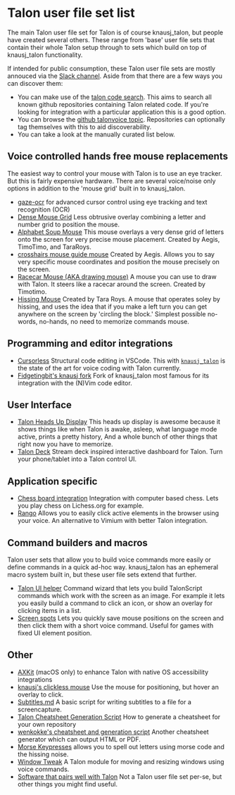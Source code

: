 # Talon user file set list

The main Talon user file set for Talon is of course knausj\_talon, but people have created several others. These range from 'base' user file sets that contain their whole Talon setup through to sets which build on top of knausj\_talon functionality.

If intended for public consumption, these Talon user file sets are mostly annouced via the [Slack channel](/). Aside from that there are a few ways you can discover them:

* You can make use of the [talon code search](https://search.talonvoice.com/search/). This aims to search all known github repositories containing Talon related code. If you're looking for integration with a particular application this is a good option.
* You can browse the [github talonvoice topic](https://github.com/topics/talonvoice). Repositories can optionally tag themselves with this to aid discoverability.
* You can take a look at the manually curated list below.

## Voice controlled hands free mouse replacements

The easiest way to control your mouse with Talon is to use an eye tracker. But this is fairly expensive hardware. There are several voice/noise only options in addition to the 'mouse grid' built in to knausj\_talon.

* [gaze-ocr](https://github.com/wolfmanstout/talon-gaze-ocr) for advanced cursor control using eye tracking and text recognition (OCR)
* [Dense Mouse Grid](https://github.com/tararoys/dense-mouse-grid/tree/dense_mouse_grid_2/dense_mouse_grid) Less obtrusive overlay combining a letter and number grid to position the mouse.
* [Alphabet Soup Mouse](https://github.com/tararoys/modified_full_mouse_grid)  This mouse overlays a very dense grid of letters onto the screen for very precise mouse placement. Created by Aegis, TimoTimo, and TaraRoys.
* [crosshairs mouse guide mouse](https://github.com/tararoys/mouse_guide) Created by Aegis.  Allows you to say very specific mouse coordinates and position the mouse precisely on the screen.
* [Racecar Mouse (AKA drawing mouse)](https://gist.github.com/timo/d3a8c871aca93aee4cd8b4fc57b15187) A mouse you can use to draw with Talon. It steers like a racecar around the screen. Created by Timotimo.
* [Hissing Mouse](https://gist.github.com/tararoys/cdabc3bab686abd8d9b585afd7c481da) Created by Tara Roys. A mouse that operates soley by hissing, and uses the idea that if you make a left turn you can get anywhere on the screen by 'circling the block.'  Simplest possible no-words, no-hands, no need to memorize commands mouse.

## Programming and editor integrations

* [Cursorless](https://www.cursorless.org/) Structural code editing in VSCode. This with [`knausj_talon`](https://github.com/knausj85/knausj_talon) is the state of the art for voice coding with Talon currently.
* [Fidgetingbit's knausj fork](https://github.com/fidgetingbits/knausj_talon) Fork of knausj\_talon most famous for its integration with the (N)Vim code editor.

## User Interface

* [Talon Heads Up Display](https://github.com/chaosparrot/talon_hud) This heads up display is awesome because it shows things like when Talon is awake, asleep, what language mode active, prints a pretty history, And a whole bunch of other things that right now you have to memorize.
* [Talon Deck](https://github.com/AndreasArvidsson/talon-deck) Stream deck inspired interactive dashboard for Talon. Turn your phone/tablet into a Talon control UI.

## Application specific

* [Chess board integration](https://github.com/brollin/chess_grid/) Integration with computer based chess. Lets you play chess on Lichess.org for example.
* [Rango](https://github.com/david-tejada/rango) Allows you to easily click active elements in the browser using your voice. An alternative to Vimium with better Talon integration.

## Command builders and macros

Talon user sets that allow you to build voice commands more easily or define commands in a quick ad-hoc way. knausj\_talon has an ephemeral macro system built in, but these user file sets extend that further.

* [Talon UI helper](https://github.com/splondike/talon_ui_helper) Command wizard that lets you build TalonScript commands which work with the screen as an image. For example it lets you easily build a command to click an icon, or show an overlay for clicking items in a list.
* [Screen spots](https://github.com/AndrewDant/screen-spots) Lets you quickly save mouse positions on the screen and then click them with a short voice command. Useful for games with fixed UI element position.

## Other

* [AXKit](https://github.com/phillco/talon-axkit) (macOS only) to enhance Talon with native OS accessibility integrations
* [knausj's clickless mouse](https://github.com/knausj85/clickless_mouse) Use the mouse for positioning, but hover an overlay to click.
* [Subtitles.md](https://gist.github.com/tararoys/accf5506bea2c5c17e5bb31c7beac6e4)  A basic script for writing subtitles to a file for a screencapture.
* [Talon Cheatsheet Generation Script](https://gist.github.com/tararoys/c538b7ae8e1f21db9a794c2c0f5becf4) How to generate a cheatsheet for your own repository
* [wenkokke's cheatsheet and generation script](https://github.com/wenkokke/talon-cheatsheet/) Another cheatsheet generator which can output HTML or PDF.
* [Morse Keypresses](https://gist.github.com/tararoys/7ef72526a825bb4c2253c961695d5e4b) allows you to spell out letters using morse code and the hissing noise.
* [Window Tweak](https://github.com/codecat555/talon-window-tweak) A Talon module for moving and resizing windows using voice commands.
* [Software that pairs well with Talon](/other_integrations#software-that-pairs-well-with-talon) Not a Talon user file set per-se, but other things you might find useful.
